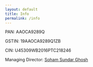```yaml
---
layout: default
title: Info
permalink: /info
---
```


PAN: AAOCA9289Q

GSTIN: 19AAOCA9289Q1ZB

CIN: U45309WB2016PTC218246

Managing Director: [Soham Sundar Ghosh](http://www.sohamghosh.com)





